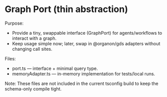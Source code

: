 Graph Port (thin abstraction)
=============================

Purpose:
- Provide a tiny, swappable interface (GraphPort) for agents/workflows to interact with a graph.
- Keep usage simple now; later, swap in @organon/gds adapters without changing call sites.

Files:
- port.ts — interface + minimal query type.
- memoryAdapter.ts — in-memory implementation for tests/local runs.

Note: These files are not included in the current tsconfig build to keep the schema-only compile tight.
